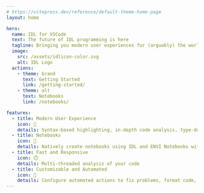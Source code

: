 ```yaml
---
# https://vitepress.dev/reference/default-theme-home-page
layout: home

hero:
  name: IDL for VSCode
  text: The future of IDL programming is here
  tagline: Bringing you modern user experiences for (arguably) the world's best text editor
  image:
    src: /assets/idlicon-color.svg
    alt: IDL Logo
  actions:
    - theme: brand
      text: Getting Started
      link: /getting-started/
    - theme: alt
      text: Notebooks
      link: /notebooks/

features:
  - title: Modern User Experience
    icon: 🚀
    details: Syntax-based highlighting, in-depth code analysis, type-detection
  - title: Notebooks
    icon: 📒
    details: Natively create notebooks using IDL and ENVI Notebooks with no additional setup
  - title: Fast and Responsive
    icon: ⏱️
    details: Multi-threaded analysis of your code
  - title: Customizable and Automated
    icon: 🔧
    details: Configure automated actions to fix problems, format code, and disable problem reporting
---
```

